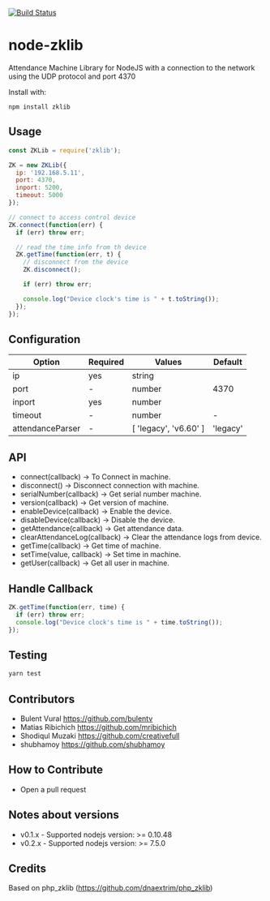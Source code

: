 [![Build Status](https://travis-ci.org/bulentv/js_zklib.svg?branch=master)](https://travis-ci.org/bulentv/js_zklib)

# node-zklib

Attendance Machine Library for NodeJS with a connection to the network using the UDP protocol and port 4370

Install with:

    npm install zklib

## Usage

```js
const ZKLib = require('zklib');

ZK = new ZKLib({
  ip: '192.168.5.11',
  port: 4370,
  inport: 5200,
  timeout: 5000
});

// connect to access control device
ZK.connect(function(err) {
  if (err) throw err;

  // read the time info from th device
  ZK.getTime(function(err, t) {
    // disconnect from the device
    ZK.disconnect();

    if (err) throw err;

    console.log("Device clock's time is " + t.toString());
  });
});
```

## Configuration

| Option           | Required | Values                | Default  |
| ---------------- | -------- | --------------------- | -------- |
| ip               | yes      | string                |          |
| port             | -        | number                | 4370     |
| inport           | yes      | number                |          |
| timeout          | -        | number                | -        |
| attendanceParser | -        | [ 'legacy', 'v6.60' ] | 'legacy' |

## API

* connect(callback) -> To Connect in machine.
* disconnect() -> Disconnect connection with machine.
* serialNumber(callback) -> Get serial number machine.
* version(callback) -> Get version of machine.
* enableDevice(callback) -> Enable the device.
* disableDevice(callback) -> Disable the device.
* getAttendance(callback) -> Get attendance data.
* clearAttendanceLog(callback) -> Clear the attendance logs from device.
* getTime(callback) -> Get time of machine.
* setTime(value, callback) -> Set time in machine.
* getUser(callback) -> Get all user in machine.

## Handle Callback

```js
ZK.getTime(function(err, time) {
  if (err) throw err;
  console.log("Device clock's time is " + time.toString());
});
```

## Testing

```js
yarn test
```

## Contributors

* Bulent Vural https://github.com/bulentv
* Matias Ribichich https://github.com/mribichich
* Shodiqul Muzaki https://github.com/creativefull
* shubhamoy https://github.com/shubhamoy

## How to Contribute

* Open a pull request

## Notes about versions

* v0.1.x - Supported nodejs version: >= 0.10.48
* v0.2.x - Supported nodejs version: >= 7.5.0

## Credits

Based on php_zklib (https://github.com/dnaextrim/php_zklib)
